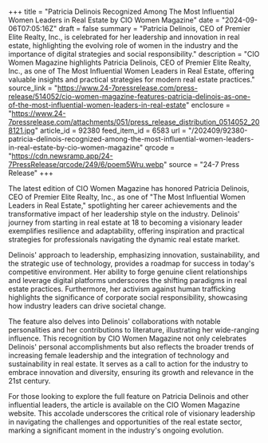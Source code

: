 +++
title = "Patricia Delinois Recognized Among The Most Influential Women Leaders in Real Estate by CIO Women Magazine"
date = "2024-09-06T07:05:16Z"
draft = false
summary = "Patricia Delinois, CEO of Premier Elite Realty, Inc., is celebrated for her leadership and innovation in real estate, highlighting the evolving role of women in the industry and the importance of digital strategies and social responsibility."
description = "CIO Women Magazine highlights Patricia Delinois, CEO of Premier Elite Realty, Inc., as one of The Most Influential Women Leaders in Real Estate, offering valuable insights and practical strategies for modern real estate practices."
source_link = "https://www.24-7pressrelease.com/press-release/514052/cio-women-magazine-features-patricia-delinois-as-one-of-the-most-influential-women-leaders-in-real-estate"
enclosure = "https://www.24-7pressrelease.com/attachments/051/press_release_distribution_0514052_208121.jpg"
article_id = 92380
feed_item_id = 6583
url = "/202409/92380-patricia-delinois-recognized-among-the-most-influential-women-leaders-in-real-estate-by-cio-women-magazine"
qrcode = "https://cdn.newsramp.app/24-7PressRelease/qrcode/249/6/poem5Wru.webp"
source = "24-7 Press Release"
+++

<p>The latest edition of CIO Women Magazine has honored Patricia Delinois, CEO of Premier Elite Realty, Inc., as one of "The Most Influential Women Leaders in Real Estate," spotlighting her career achievements and the transformative impact of her leadership style on the industry. Delinois' journey from starting in real estate at 18 to becoming a visionary leader exemplifies resilience and adaptability, offering inspiration and practical strategies for professionals navigating the dynamic real estate market.</p><p>Delinois' approach to leadership, emphasizing innovation, sustainability, and the strategic use of technology, provides a roadmap for success in today's competitive environment. Her ability to forge genuine client relationships and leverage digital platforms underscores the shifting paradigms in real estate practices. Furthermore, her activism against human trafficking highlights the significance of corporate social responsibility, showcasing how industry leaders can drive societal change.</p><p>The feature also delves into Delinois' collaborations with notable personalities and her contributions to literature, illustrating her wide-ranging influence. This recognition by CIO Women Magazine not only celebrates Delinois' personal accomplishments but also reflects the broader trends of increasing female leadership and the integration of technology and sustainability in real estate. It serves as a call to action for the industry to embrace innovation and diversity, ensuring its growth and relevance in the 21st century.</p><p>For those looking to explore the full feature on Patricia Delinois and other influential leaders, the article is available on the CIO Women Magazine website. This accolade underscores the critical role of visionary leadership in navigating the challenges and opportunities of the real estate sector, marking a significant moment in the industry's ongoing evolution.</p>